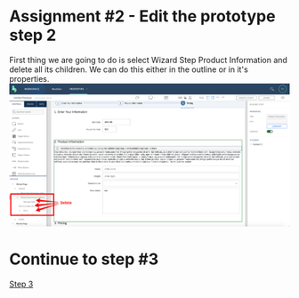 # Assignment #2 - Edit the prototype step 2

First thing we are going to do is select Wizard Step Product Information and delete all its children. We can do this either in the outline or in it's properties.
![Step 2 Delete](https://github.com/Innov8ion-developer/SAP_Build_Assignments/blob/master/img/Step2%20Delete.png)


# Continue to step #3
[Step 3](https://github.com/Innov8ion-developer/SAP_Build_Assignmentss/tree/3_)
